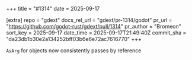 +++
title = "#1314"
date = 2025-09-17

[extra]
repo = "gdext"
docs_rel_url = "gdext/pr-1314/godot"
pr_url = "https://github.com/godot-rust/gdext/pull/1314"
pr_author = "Bromeon"
sort_key = 2025-09-17
date_time = 2025-09-17T21:49:40Z
commit_sha = "da23db1b30e2a134252bff03b6e6e72ac7616770"
+++

`AsArg` for objects now consistently passes by reference
